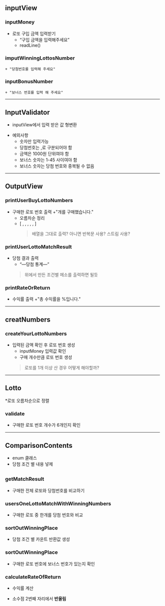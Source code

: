 ## inputView
### inputMoney
* 로또 구입 금액 입력받기
    + “구입 금액을 입력해주세요”
    + readLine()
### imputWinningLottosNumber
    + "당첨번호를 입력해 주세요"
### inputBonusNumber
    + "보너스 번호를 입력 해 주세요"

***
## InputValidator
* inputView에서 입력 받은 값 형변환
- 예외사항
  - 숫자만 입력가능
  - 당첨번호는 ,로 구분되어야 함
  - 금액은 1000원 단위여야 함
  - 보너스 숫자는 1-45 사이여야 함
  - 보너스 숫자는 당첨 번호와 중복될 수 없음

***
## OutputView
### printUserBuyLottoNumbers
* 구매한 로또 번호 출력
    +"개를 구매했습니다."
    + 오름차순 정리
    + [ , , , , , ]
      > 배열을 그대로 출력? 아니면 반복문 사용? 스트림 사용?
### printUserLottoMatchResult
* 당첨 결과 출력
    + “—당첨 통계—”
  > 위에서 만든 조건별 메소를 출력하면 될듯
### printRateOrReturn
* 수익률 출력
  +"총 수익률을 %입니다."

***
## creatNumbers
### createYourLottoNumbers
* 입력된 금액 확인 후 로또 번호 생성
  + inputMoney 입력값 확인
  + 구매 개수만큼 로또 번호 생성
  > 로또를 1개 이상 산 경우 어떻게 해야할까?

***
## Lotto
*로또 오름차순으로 정렬
### validate
* 구매한 로또 번호 개수가 6개인지 확인

***
## ComparisonContents
* enum 클래스
* 당첨 조건 별 내용 넣제


## 
### getMatchResult
* 구매한 전체 로또와 당첨번호를 비교하기
### usersOneLottoMatchWithWinningNumbers
* 구매한 로또 중 한개를 당첨 번호와 비교
### sortOutWinningPlace
* 당첨 조건 별 카운트 반환값 생성
### sortOutWinningPlace
* 구매한 로또 번호에 보너스 번호가 있는지 확인
### calculateRateOfReturn
* 수익률 계산
+ 소수점 2번째 자리에서 **반올림**